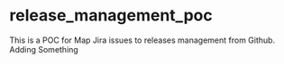 # release_management_poc
This is a POC for Map Jira issues to releases management from Github.
Adding Something
